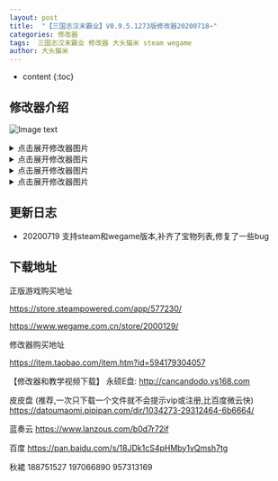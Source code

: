 ```yaml
---
layout: post
title:  "【三国志汉末霸业】V0.9.5.1273版修改器20200718~"
categories: 修改器
tags:  三国志汉末霸业 修改器 大头猫米 steam wegame  
author: 大头猫米
---
```


* content
{:toc}

##  修改器介绍

![Image text](https://datoumaomi.github.io/pic/sss/s-%E4%B8%89%E5%9B%BD%E5%BF%97%E6%B1%89%E6%9C%AB%E9%9C%B8%E4%B8%9A/logo.JPG)

<details>
  
  <summary>点击展开修改器图片</summary>
  
  
  <imgsrc="https://datoumaomi.github.io/pic/sss/s-三国志汉末霸业/2020-07-19_065607.jpg">
  
  
  
</details>


<details>
  
  <summary>点击展开修改器图片</summary>
  
  <pre><code>
  
  <imgsrc="https://datoumaomi.github.io/pic/sss/s-三国志汉末霸业/2020-07-19_065607.jpg">
  
  </code></pre> 
  
</details>

</details>


<details>
  
  <summary>点击展开修改器图片</summary>
  
  <pre><code>
  
  ![Image text](https://datoumaomi.github.io/pic/sss/s-三国志汉末霸业/2020-07-19_065605.jpg)
  
  </code></pre> 
  
</details>

<details>
  
  <summary>点击展开修改器图片</summary>
  
  <pre>
  
  ![Image text](https://datoumaomi.github.io/pic/sss/s-三国志汉末霸业/2020-07-19_065605.jpg)
  
  </pre> 
  
</details>

##  更新日志

 - 20200719
支持steam和wegame版本,补齐了宝物列表,修复了一些bug

##  下载地址

正版游戏购买地址

https://store.steampowered.com/app/577230/

https://www.wegame.com.cn/store/2000129/

修改器购买地址

https://item.taobao.com/item.htm?id=594179304057

【修改器和教学视频下载】
永硕E盘:
http://cancandodo.ys168.com

皮皮盘
(推荐,一次只下载一个文件就不会提示vip或注册,比百度微云快)
https://datoumaomi.pipipan.com/dir/1034273-29312464-6b6664/

蓝奏云
https://www.lanzous.com/b0d7r72if

百度
https://pan.baidu.com/s/18JDk1cS4pHMby1vQmsh7tg

秋裙 188751527 197066890 957313169

